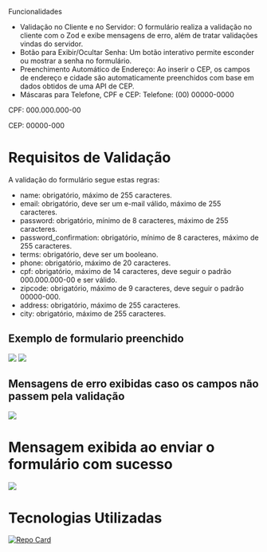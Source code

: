 Funcionalidades

- Validação no Cliente e no Servidor: O formulário realiza a validação no cliente com o Zod e exibe mensagens de erro, além de tratar validações vindas do servidor.
- Botão para Exibir/Ocultar Senha: Um botão interativo permite esconder ou mostrar a senha no formulário.
- Preenchimento Automático de Endereço: Ao inserir o CEP, os campos de endereço e cidade são automaticamente preenchidos com base em dados obtidos de uma API de CEP.
- Máscaras para Telefone, CPF e CEP:
Telefone: (00) 00000-0000

CPF: 000.000.000-00

CEP: 00000-000

# Requisitos de Validação
A validação do formulário segue estas regras:

- name: obrigatório, máximo de 255 caracteres.
- email: obrigatório, deve ser um e-mail válido, máximo de 255 caracteres.
- password: obrigatório, mínimo de 8 caracteres, máximo de 255 caracteres.
- password_confirmation: obrigatório, mínimo de 8 caracteres, máximo de 255 caracteres.
- terms: obrigatório, deve ser um booleano.
- phone: obrigatório, máximo de 20 caracteres.
- cpf: obrigatório, máximo de 14 caracteres, deve seguir o padrão 000.000.000-00 e ser válido.
- zipcode: obrigatório, máximo de 9 caracteres, deve seguir o padrão 00000-000.
- address: obrigatório, máximo de 255 caracteres.
- city: obrigatório, máximo de 255 caracteres.

## Exemplo de formulario preenchido
<img src="./assets/1.png">
<img src="./assets/2.png">

## Mensagens de erro exibidas caso os campos não passem pela validação
<img src="./assets/5.png">

# Mensagem exibida ao enviar o formulário com sucesso
<img src="./assets/4.png">

# Tecnologias Utilizadas

[![Repo Card](https://github-readme-stats.vercel.app/api/pin/?username=carolinabispo&repo=formulario-dinamico-com-react-hook-form-e-zod&bg_color=000&border_color=30A3DC&show_icons=true&icon_color=30A3DC&title_color=E94D5F&text_color=FFF)](https://github.com/carolinabispo/formulario-dinamico-com-react-hook-form-e-zod)

